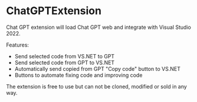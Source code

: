 # ChatGPTExtension

Chat GPT extension will load Chat GPT web and integrate with Visual Studio 2022.

Features:

- Send selected code from VS.NET to GPT
- Send selected code from GPT to VS.NET
- Automatically send copied from GPT "Copy code" button to VS.NET
- Buttons to automate fixing code and improving code

The extension is free to use but can not be cloned, modified or sold in any way.


